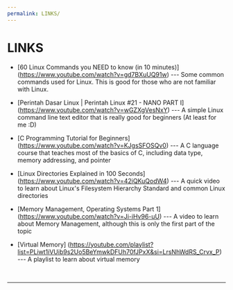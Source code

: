 ```yaml
---
permalink: LINKS/
---
```


# LINKS

* [60 Linux Commands you NEED to know (in 10 minutes)] (https://www.youtube.com/watch?v=gd7BXuUQ91w) ---
Some common commands used for Linux.
This is good for those who are not familiar with Linux.

* [Perintah Dasar Linux | Perintah Linux #21 - NANO PART I] (https://www.youtube.com/watch?v=wGZXgVesNxY) ---
A simple Linux command line text editor that is really good for beginners (At least for me :D)

* [C Programming Tutorial for Beginners] (https://www.youtube.com/watch?v=KJgsSFOSQv0) ---
A C language course that teaches most of the basics of C, including data type, memory addressing, and pointer

* [Linux Directories Explained in 100 Seconds] (https://www.youtube.com/watch?v=42iQKuQodW4) ---
A quick video to learn about Linux's Filesystem Hierarchy Standard and common Linux directories

* [Memory Management, Operating Systems Part 1] (https://www.youtube.com/watch?v=Ji-iHv96-uU) ---
A video to learn about Memory Management, although this is only the first part of the topic

* [Virtual Memory] (https://youtube.com/playlist?list=PLiwt1iVUib9s2Uo5BeYmwkDFUh70fJPxX&si=LrsNhWdRS_Crvx_P) ---
A playlist to learn about virtual memory

<br>
<hr>
